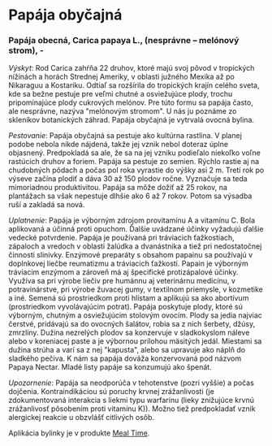 Papája obyčajná
===============

### Papája obecná, Carica papaya L., (nesprávne – melónový strom), -

*Výskyt*: Rod Carica zahŕňa 22 druhov, ktoré majú svoj pôvod v tropických
nížinách a horách Strednej Ameriky, v oblasti južného Mexika až po Nikaraguu a
Kostariku. Odtiaľ sa rozšírila do tropických krajín celého sveta, kde sa bežne
pestuje pre veľmi chutné a osviežujúce plody, trochu pripomínajúce plody
cukrových melónov. Pre túto formu sa papája často, ale nesprávne, nazýva
"melónovým stromom". U nás ju poznáme zo skleníkov botanických záhrad. Papája
obyčajná je vytrvalá ovocná bylina.

*Pestovanie*: Papája obyčajná sa pestuje ako kultúrna rastlina. V planej podobe
nebola nikde nájdená, takže jej vznik nebol doteraz úplne objasnený. Predpokladá
sa ale, že sa na jej vzniku podieľalo niekoľko voľne rastúcich druhov a foriem.
Papája sa pestuje zo semien. Rýchlo rastie aj na chudobných pôdach a počas pol
roka vyrastie do výšky asi 2 m. Tretí rok po výseve začína plodiť a dáva 30 až
150 plodov ročne. Vyznačuje sa teda mimoriadnou produktivitou. Papája sa môže
dožiť až 25 rokov, na plantážach sa však nepestuje dlhšie ako 6 až 7 rokov.
Potom sa výsadba ruší a zakladá sa nová.

*Uplatnenie*: Papája je výborným zdrojom provitamínu A a vitamínu C. Bola
aplikovaná a účinná proti opuchom. Ďalšie uvádzané účinky vyžadujú ďalšie
vedecké potvrdenie. Papája je používaná pri tráviacich ťažkostiach, zápaloch a
vredoch v oblasti žalúdka a dvanástnika a tiež pri nedostatočnej činnosti
slinivky. Enzýmové preparáty s obsahom papainu sa používajú v doplnkovej liečbe
reumatizmu a tráviacich ťažkostí. Papain je výborným tráviacim enzýmom a zároveň
má aj špecifické protizápalové účinky. Využíva sa pri výrobe liečiv pre humánnu
aj veterinárnu medicínu, v potravinárstve, pri výrobe žuvacej gumy, v textilnom
priemysle, v kozmetike a iné. Semená sú prostriedkom proti hlístam a aplikujú sa
ako abortívum (prostriedkom vyvolávajúcim potrat). Papája poskytuje plody, ktoré
sú výborným, chutným a osviežujúcim stolovým ovocím. Plody sa jedia najviac
čerstvé, pridávajú sa do ovocných šalátov, robia sa z nich šerbety, džúsy,
zmrzliny. Dužina nezrelých plodov sa konzervuje v sladkokyslom náleve alebo v
koreniacej paste a je výbornou prílohou mäsitých jedál. Miestami sa dužina
strúha a varí sa z nej "kapusta", alebo sa upravuje ako náplň do sladkého
pečiva. K nám sa papája dováža konzervovaná pod názvom Papaya Nectar. Mladé
listy papáje sa konzumujú ako špenát.

*Upozornenie*: Papája sa neodporúča v tehotenstve (pozri vyššie) a počas
dojčenia. Kontraindikáciou sú poruchy krvnej zrážanlivosti (je zdokumentovaná
interakcia s liekmi typu warfarínu (lieky znižujúce krvnú zrážanlivosť pôsobením
proti vitamínu K)). Možno tiež predpokladať vznik alergickej reakcie u obzvlášť
citlivých osôb.

Aplikácia bylinky je v produkte [Meal Time](/sip/#p/meal-time).

